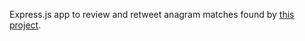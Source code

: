Express.js app to review and retweet anagram matches found by 
[this project](https://github.com/bdrupieski/TwitterBots/tree/master/AnagramListener).